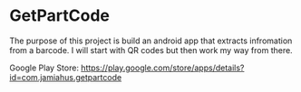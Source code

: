 # GetPartCode
The purpose of this project is build an android app that extracts infromation from a barcode. I will start with QR codes but then work my way from there.

Google Play Store:
https://play.google.com/store/apps/details?id=com.jamiahus.getpartcode
